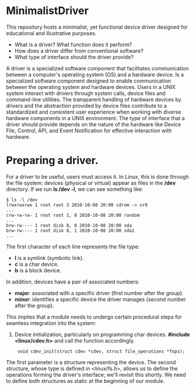 # MinimalistDriver
 This repository hosts a minimalist, yet functional device driver designed for educational and illustrative purposes.

* What is a driver? What function does it perform?
* How does a driver differ from conventional software?
* What type of interface should the driver provide?

A driver is a specialized software component that facilitates communication between a computer's operating system (OS) and a hardware device. Is a specialized software component designed to enable communication between the operating system and hardware devices. Users in a UNIX system interact with drivers through system calls, device files and command-line utilities. The transparent handling of hardware devices by drivers and the abstraction provided by device files contribute to a standardized and consistent user experience when working with diverse hardware components in a UNIX environment. The type of interface that a driver should provide depends on the nature of the hardware like Device File, Control, API, and Event Notification for effective interaction with hardware.

# Preparing a driver.

For a driver to be useful, users must access it. In Linux, this is done through the file system: devices (physical or virtual) appear as files in the **/dev** directory. If we run **ls /dev -l**, we can see something like:

    $ ls -l /dev
    lrwxrwxrwx 1 root root 3 2010-10-08 20:00 cdrom -> sr0
    ...
    crw-rw-rw- 1 root root 1, 8 2010-10-08 20:00 random
    ...
    brw-rw---- 1 root disk 8, 0 2010-10-08 20:00 sda
    brw-rw---- 1 root disk 8, 1 2010-10-08 20:00 sda1
    ...

The first character of each line represents the file type:

* **l** is a symlink (symbolic link).
* **c** is a char device.
* **b** is a block device.
  
In addition, devices have a pair of associated numbers:
* **major**: associated with a specific driver (first number after the group).
* **minor**: identifies a specific device the driver manages (second number after the group).

This implies that a module needs to undergo certain procedural steps for seamless integration into the system:

1. Device initialization, particularly on programming char devices. **#include <linux/cdev.h>** and call the function accordingly.

        void cdev_init(struct cdev *cdev, struct file_operations *fops);

The first parameter is a structure representing the device. The second structure, whose type is defined in <linux/fs.h>, allows us to define the operations forming the driver's interface; we'll revisit this shortly. We need to define both structures as static at the beginning of our module.
  

